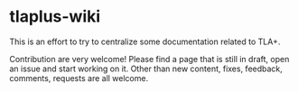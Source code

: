# tlaplus-wiki
This is an effort to try to centralize some documentation related to TLA+.

Contribution are very welcome! Please find a page that is still in draft, open an issue and start working on it. Other than new content, fixes, feedback, comments, requests are all welcome. 
